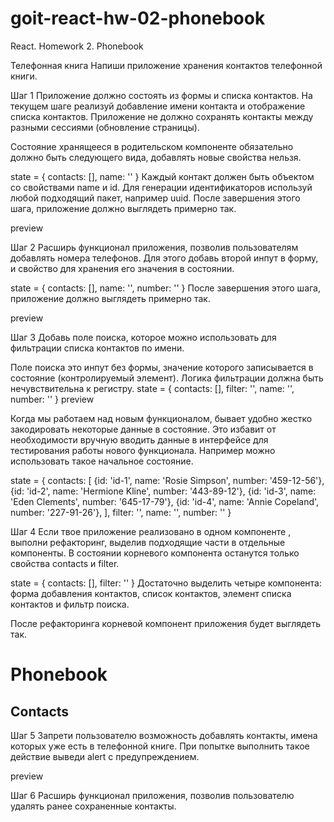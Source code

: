 # goit-react-hw-02-phonebook

React. Homework 2. Phonebook

Телефонная книга Напиши приложение хранения контактов телефонной книги.

Шаг 1 Приложение должно состоять из формы и списка контактов. На текущем шаге
реализуй добавление имени контакта и отображение списка контактов. Приложение не
должно сохранять контакты между разными сессиями (обновление страницы).

Состояние хранящееся в родительском компоненте <App> обязательно должно быть
следующего вида, добавлять новые свойства нельзя.

state = { contacts: [], name: '' } Каждый контакт должен быть объектом со
свойствами name и id. Для генерации идентификаторов используй любой подходящий
пакет, например uuid. После завершения этого шага, приложение должно выглядеть
примерно так.

preview

Шаг 2 Расширь функционал приложения, позволив пользователям добавлять номера
телефонов. Для этого добавь второй инпут в форму, и свойство для хранения его
значения в состоянии.

state = { contacts: [], name: '', number: '' } После завершения этого шага,
приложение должно выглядеть примерно так.

preview

Шаг 3 Добавь поле поиска, которое можно использовать для фильтрации списка
контактов по имени.

Поле поиска это инпут без формы, значение которого записывается в состояние
(контролируемый элемент). Логика фильтрации должна быть нечувствительна к
регистру. state = { contacts: [], filter: '', name: '', number: '' } preview

Когда мы работаем над новым функционалом, бывает удобно жестко закодировать
некоторые данные в состояние. Это избавит от необходимости вручную вводить
данные в интерфейсе для тестирования работы нового функционала. Например можно
использовать такое начальное состояние.

state = { contacts: [ {id: 'id-1', name: 'Rosie Simpson', number: '459-12-56'},
{id: 'id-2', name: 'Hermione Kline', number: '443-89-12'}, {id: 'id-3', name:
'Eden Clements', number: '645-17-79'}, {id: 'id-4', name: 'Annie Copeland',
number: '227-91-26'}, ], filter: '', name: '', number: '' }

Шаг 4 Если твое приложение реализовано в одном компоненте <App>, выполни
рефакторинг, выделив подходящие части в отдельные компоненты. В состоянии
корневого компонента <App> останутся только свойства contacts и filter.

state = { contacts: [], filter: '' } Достаточно выделить четыре компонента:
форма добавления контактов, список контактов, элемент списка контактов и фильтр
поиска.

После рефакторинга корневой компонент приложения будет выглядеть так.

<div>
  <h1>Phonebook</h1>
  <ContactForm ... />

  <h2>Contacts</h2>
  <Filter ... />
  <ContactList ... />
</div>

Шаг 5 Запрети пользователю возможность добавлять контакты, имена которых уже
есть в телефонной книге. При попытке выполнить такое действие выведи alert с
предупреждением.

preview

Шаг 6 Расширь функционал приложения, позволив пользователю удалять ранее
сохраненные контакты.
